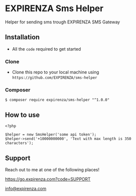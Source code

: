 EXPIRENZA Sms Helper
=======

Helper for sending sms trough EXPIRENZA SMS Gateway


## Installation

- All the `code` required to get started

### Clone

- Clone this repo to your local machine using `https://github.com/EXPIRENZA/sms-helper`

### Composer

```shell
$ composer require expirenza/sms-helper "^1.0.0"
```

## How to use
```code
<?php

$helper = new SmsHelper('some api token');
$helper->send('+10000000000', 'Text with max length is 350 characters');

```

## Support

Reach out to me at one of the following places!

<https://go.expirenza.com?code=SUPPORT>

info@expirenza.com
